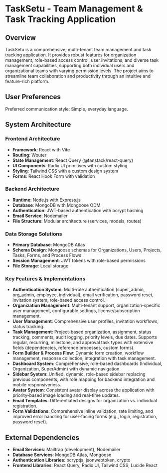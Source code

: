 # TaskSetu - Team Management & Task Tracking Application

## Overview

TaskSetu is a comprehensive, multi-tenant team management and task tracking application. It provides robust features for organization management, role-based access control, user invitations, and diverse task management capabilities, supporting both individual users and organizational teams with varying permission levels. The project aims to streamline team collaboration and productivity through an intuitive and feature-rich platform.

## User Preferences

Preferred communication style: Simple, everyday language.

## System Architecture

### Frontend Architecture
- **Framework**: React with Vite
- **Routing**: Wouter
- **State Management**: React Query (@tanstack/react-query)
- **UI Components**: Radix UI primitives with custom styling
- **Styling**: Tailwind CSS with a custom design system
- **Forms**: React Hook Form with validation

### Backend Architecture
- **Runtime**: Node.js with Express.js
- **Database**: MongoDB with Mongoose ODM
- **Authentication**: JWT-based authentication with bcrypt hashing
- **Email Service**: Nodemailer
- **File Structure**: Modular architecture (services, models, routes)

### Data Storage Solutions
- **Primary Database**: MongoDB Atlas
- **Schema Design**: Mongoose schemas for Organizations, Users, Projects, Tasks, Forms, and Process Flows
- **Session Management**: JWT tokens with role-based permissions
- **File Storage**: Local storage

### Key Features & Implementations
- **Authentication System**: Multi-role authentication (super_admin, org_admin, employee, individual), email verification, password reset, invitation system, role-based access control.
- **Organization Management**: Multi-tenant support, organization-specific user management, configurable settings, license/subscription management.
- **User Management**: Comprehensive user profiles, invitation workflows, status tracking.
- **Task Management**: Project-based organization, assignment, status tracking, comments, audit logging, priority levels, due dates. Supports regular, recurring, milestone, and approval task types with extensive fields (dependencies, reference processes, custom forms).
- **Form Builder & Process Flow**: Dynamic form creation, workflow management, response collection, integration with task management.
- **Dashboard System**: Comprehensive, role-based dashboards (Individual, Organization, SuperAdmin) with dynamic navigation.
- **Sidebar System**: Unified, dynamic, role-based sidebar replacing previous components, with role mapping for backend integration and mobile responsiveness.
- **Avatar System**: Consistent avatar display across the application with priority-based image loading and real-time updates.
- **Email Templates**: Differentiated designs for organization vs. individual registration.
- **Form Validations**: Comprehensive inline validation, rate limiting, and improved error handling for user-facing forms (e.g., login, registration, password reset).

## External Dependencies

- **Email Services**: Mailtrap (development), Nodemailer
- **Database Services**: MongoDB Atlas, Mongoose
- **Authentication Libraries**: bcryptjs, jsonwebtoken, crypto
- **Frontend Libraries**: React Query, Radix UI, Tailwind CSS, Lucide React
